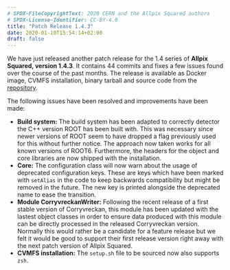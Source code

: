 ```yaml
---
# SPDX-FileCopyrightText: 2020 CERN and the Allpix Squared authors
# SPDX-License-Identifier: CC-BY-4.0
title: "Patch Release 1.4.3"
date: 2020-01-10T15:54:14+02:00
draft: false
---
```


We have just released another patch release for the 1.4 series of **Allpix Squared, version 1.4.3**.
It contains 44 commits and fixes a few issues found over the course of the past months.
The release is available as Docker image, CVMFS installation, binary tarball and source code from the [repository](https://gitlab.cern.ch/allpix-squared/allpix-squared/).

The following issues have been resolved and improvements have been made:
<!--more-->

* **Build system:** The build system has been adapted to correctly detector the C++ version ROOT has been built with. This was necessary since newer versions of ROOT seem to have dropped a flag previously used for this without further notice. The approach now taken works for all known versions of ROOT6. Furthermore, the headers for the object and core libraries are now shipped with the installation.
* **Core:** The configuration class will now warn about the usage of deprecated configuration keys. These are keys which have been marked with `setAlias` in the code to keep backwards compatibility but might be removed in the future. The new key is printed alongside the deprecated name to ease the transition.
* **Module CorryvreckanWriter:** Following the recent release of a first stable version of Corryvreckan, this module has been updated with the lastest object classes in order to ensure data produced with this module can be directly processed in the released Corryvreckan version. Normally this would rather be a candidate for a feature release but we felt it would be good to support their first release version right away with the next patch version of Allpix Squared.
* **CVMFS installation:** The `setup.sh` file to be sourced now also supports `zsh`.
